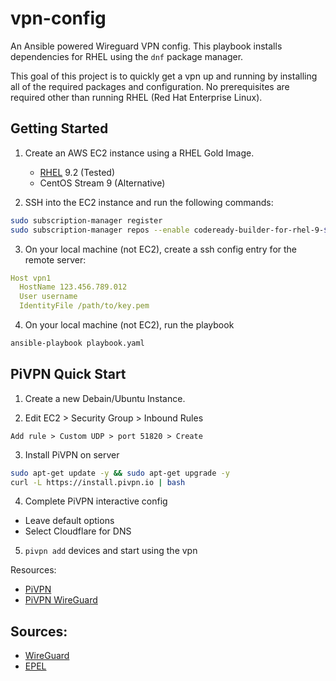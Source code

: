 # vpn-config
An Ansible powered Wireguard VPN config. This playbook installs dependencies for RHEL using the `dnf` package manager. 

This goal of this project is to quickly get a vpn up and running by installing all of the required packages and configuration. No prerequisites are required other than running RHEL (Red Hat Enterprise Linux). 

## Getting Started

1. Create an AWS EC2 instance using a RHEL Gold Image. 
    - [RHEL](https://access.redhat.com/articles/3692431) 9.2 (Tested)
    - CentOS Stream 9 (Alternative)

2. SSH into the EC2 instance and run the following commands:

```bash
sudo subscription-manager register
sudo subscription-manager repos --enable codeready-builder-for-rhel-9-$(arch)-rpms
```

3. On your local machine (not EC2), create a ssh config entry for the remote server:

```yaml
Host vpn1
  HostName 123.456.789.012
  User username
  IdentityFile /path/to/key.pem
```

4. On your local machine (not EC2), run the playbook

```bash
ansible-playbook playbook.yaml
```

## PiVPN Quick Start

1. Create a new Debain/Ubuntu Instance.

2. Edit EC2 > Security Group > Inbound Rules
```
Add rule > Custom UDP > port 51820 > Create
```

3. Install PiVPN on server
```bash
sudo apt-get update -y && sudo apt-get upgrade -y
curl -L https://install.pivpn.io | bash
```

4. Complete PiVPN interactive config
  - Leave default options
  - Select Cloudflare for DNS

5. `pivpn add` devices and start using the vpn


Resources:
- [PiVPN](https://pivpn.io)
- [PiVPN WireGuard](https://docs.pivpn.io/wireguard/)

## Sources:

- [WireGuard](https://www.wireguard.com)
- [EPEL](https://docs.fedoraproject.org/en-US/epel/)